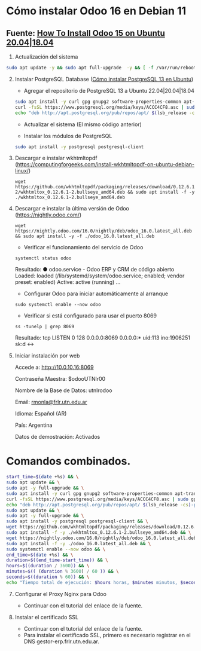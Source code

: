 # Cómo instalar Odoo 16 en Debian 11
## Fuente: [How To Install Odoo 15 on Ubuntu 20.04|18.04](https://computingforgeeks.com/how-to-install-odoo-on-ubuntu-linux/)

1. Actualización del sistema

```bash
sudo apt update -y && sudo apt full-upgrade  -y && [ -f /var/run/reboot-required ] && sudo reboot -f
```

2. Instalar PostgreSQL Database ([Cómo instalar PostgreSQL 13 en Ubuntu](https://computingforgeeks.com/how-to-install-postgresql-13-on-ubuntu/))

   - Agregar el repositorio de PostgreSQL 13 a Ubuntu 22.04|20.04|18.04

   ```bash
   sudo apt install -y curl gpg gnupg2 software-properties-common apt-transport-https lsb-release ca-certificates
   curl -fsSL https://www.postgresql.org/media/keys/ACCC4CF8.asc | sudo gpg --dearmor -o /etc/apt/trusted.gpg.d/postgresql.gpg
   echo "deb http://apt.postgresql.org/pub/repos/apt/ $(lsb_release -cs)-pgdg main" | sudo tee /etc/apt/sources.list.d/pgdg.list
   ```

   - Actualizar el sistema
   (El mismo código anterior)

   - Instalar los módulos de PostgreSQL

    ```bash
    sudo apt install -y postgresql postgresql-client
    ```

4. Descargar e instalar wkhtmltopdf (https://computingforgeeks.com/install-wkhtmltopdf-on-ubuntu-debian-linux/)

   ```
   wget https://github.com/wkhtmltopdf/packaging/releases/download/0.12.6.1-2/wkhtmltox_0.12.6.1-2.bullseye_amd64.deb && sudo apt install -f -y ./wkhtmltox_0.12.6.1-2.bullseye_amd64.deb
   ```

5. Descargar e instalar la última versión de Odoo (https://nightly.odoo.com/)

   ```
   wget https://nightly.odoo.com/16.0/nightly/deb/odoo_16.0.latest_all.deb && sudo apt install -y -f ./odoo_16.0.latest_all.deb
   ```

   - Verificar el funcionamiento del servicio de Odoo

   ```
   systemctl status odoo
   ```

   Resultado:
   ● odoo.service - Odoo ERP y CRM de código abierto
     Loaded: loaded (/lib/systemd/system/odoo.service; enabled; vendor preset: enabled)
     Active: active (running) ...

   - Configurar Odoo para iniciar automáticamente al arranque

   ```
   sudo systemctl enable --now odoo
   ```

   - Verificar si está configurado para usar el puerto 8069

   ```
   ss -tunelp | grep 8069
   ```

   Resultado:
   tcp   LISTEN  0       128                  0.0.0.0:8069           0.0.0.0:*      uid:113 ino:1906251 sk:d <->

6. Iniciar instalación por web

   Accede a:                     http://10.0.10.16:8069

   Contraseña Maestra:           $odooUTNlr00

   Nombre de la Base de Datos:   utnlrodoo

   Email:                        rmonla@frlr.utn.edu.ar

   Idioma:                       Español (AR)

   País:                         Argentina

   Datos de demostración:        Activados


# Comandos combinados.

```bash
start_time=$(date +%s) && \
sudo apt update && \
sudo apt -y full-upgrade && \
sudo apt install -y curl gpg gnupg2 software-properties-common apt-transport-https lsb-release ca-certificates && \
curl -fsSL https://www.postgresql.org/media/keys/ACCC4CF8.asc | sudo gpg --dearmor -o /etc/apt/trusted.gpg.d/postgresql.gpg && \
echo "deb http://apt.postgresql.org/pub/repos/apt/ $(lsb_release -cs)-pgdg main" | sudo tee /etc/apt/sources.list.d/pgdg.list && \
sudo apt update && \
sudo apt -y full-upgrade && \
sudo apt install -y postgresql postgresql-client && \
wget https://github.com/wkhtmltopdf/packaging/releases/download/0.12.6.1-2/wkhtmltox_0.12.6.1-2.bullseye_amd64.deb && \
sudo apt install -f -y ./wkhtmltox_0.12.6.1-2.bullseye_amd64.deb && \
wget https://nightly.odoo.com/16.0/nightly/deb/odoo_16.0.latest_all.deb && \
sudo apt install -f -y ./odoo_16.0.latest_all.deb && \
sudo systemctl enable --now odoo && \
end_time=$(date +%s) && \
duration=$((end_time-start_time)) && \
hours=$((duration / 3600)) && \
minutes=$(( (duration % 3600) / 60 )) && \
seconds=$((duration % 60)) && \
echo "Tiempo total de ejecución: $hours horas, $minutes minutos, $seconds segundos"

```



7. Configurar el Proxy Nginx para Odoo
   - Continuar con el tutorial del enlace de la fuente.

8. Instalar el certificado SSL
   - Continuar con el tutorial del enlace de la fuente.
   - Para instalar el certificado SSL, primero es necesario registrar en el DNS gestor-erp.frlr.utn.edu.ar.
